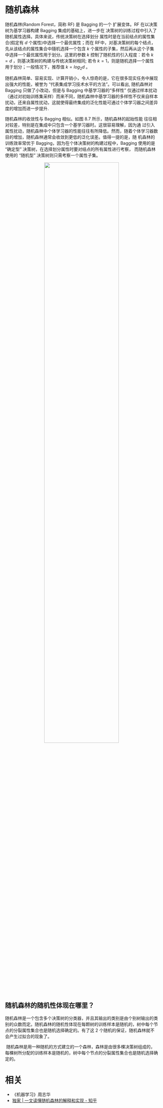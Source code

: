 
# 随机森林

随机森林(Random Forest，简称 RF) 是 Bagging 的一个 扩展变体。RF 在以决策树为基学习器构建 Bagging 集成的基础上，进一步在 决策树的训练过程中引入了随机属性选择。具体来说，传统决策树在选择划分 属性时是在当前结点的属性集合(假定有 $d$ 个属性)中选择一个最优属性；而在 RF中，对基决策树的每个结点，先从该结点的属性集合中隨机选择一个包含 $k$ 个属性的子集，然后再从这个子集中选择一个最优属性用于划分。这里的参数 $k$ 控制了随机性的引入程度：若令 $k = d$ ，则基决策树的构建与传统决策树相同; 若令 $k = 1$，则是随机选择一个属性用于划分；一般情况下，推荐值 $k=log_2d$ 。

随机森林简单、容易实现、计算开销小，令人惊奇的是，它在很多现实任务中展现出强大的性能，被誉为 “代表集成学习技术水平的方法”。可以看出, 随机森林对 Bagging 只做了小改动，但是与 Bagging 中基学习器的“多样性” 仅通过样本扰动（通过对初始训练集采样）而来不同，随机森林中基学习器的多样性不仅来自样本扰动，还来自属性扰动，这就使得最终集成的泛化性能可通过个体学习器之间差异度的增加而进一步提升.

随机森林的收敛性与 Bagging 相似。如图 8.7 所示，随机森林的起始性能 往往相对较差，特别是在集成中只包含一个基学习器时。这很容易理解，因为通 过引入属性扰动，随机森林中个体学习器的性能往往有所降低。然而，随着个体学习器数目的增加，随机森林通常会收敛到更低的泛化误差。值得一提的是，随 机森林的训练效率常优于 Bagging，因为在个体决策树的构建过程中，Bagging 使用的是 “确定型” 决策树，在选择划分属性时要对结点的所有属性进行考察， 而随机森林使用的 “随机型” 决策树则只需考察一个属性子集。

<p align="center">
    <img width="70%" height="70%" src="http://images.iterate.site/blog/image/180628/HH5bbcADlE.png?imageslim">
</p>



## 随机森林的随机性体现在哪里？


随机森林是一个包含多个决策树的分类器，并且其输出的类别是由个别树输出的类别的众数而定。随机森林的随机性体现在每颗树的训练样本是随机的，树中每个节点的分裂属性集合也是随机选择确定的。有了这 2 个随机的保证，随机森林就不会产生过拟合的现象了。

 随机森林是用一种随机的方式建立的一个森林，森林是由很多棵决策树组成的，每棵树所分配的训练样本是随机的，树中每个节点的分裂属性集合也是随机选择确定的。





# 相关

- 《机器学习》周志华
- [独家 | 一文读懂随机森林的解释和实现 - 知乎](https://zhuanlan.zhihu.com/p/51165358)
